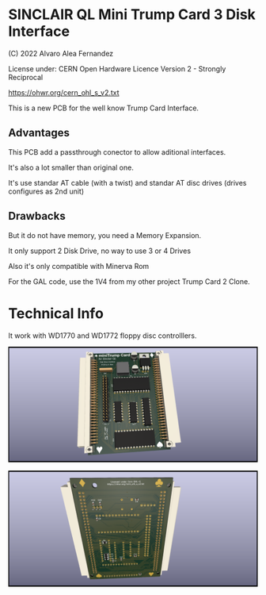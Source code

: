 # SINCLAIR QL Mini Trump Card 3 Disk Interface

(C) 2022 Alvaro Alea Fernandez

License under: CERN Open Hardware Licence Version 2 - Strongly Reciprocal

https://ohwr.org/cern_ohl_s_v2.txt

This is a new PCB for the well know Trump Card Interface.

## Advantages

This PCB add a passthrough conector to allow aditional interfaces.

It's also a lot smaller than original one.

It's use standar AT cable (with a twist) and standar AT disc drives (drives configures as 2nd unit)

## Drawbacks

But it do not have memory, you need a Memory Expansion.

It only support 2 Disk Drive, no way to use 3 or 4 Drives

Also it's only compatible with Minerva Rom

For the GAL code, use the 1V4 from my other project Trump Card 2 Clone.

# Technical Info

It work with WD1770 and WD1772 floppy disc controlllers.


![My image](QL_MiniTrump3.png)

![My image](QL_MiniTrump3_back.png)

